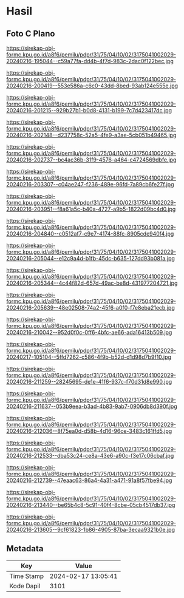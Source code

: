 # Hasil

## Foto C Plano

https://sirekap-obj-formc.kpu.go.id/a8f6/pemilu/pdpr/31/75/04/10/02/3175041002029-20240216-195044--c59a77fa-dd4b-4f7d-983c-2dac0f122bec.jpg

https://sirekap-obj-formc.kpu.go.id/a8f6/pemilu/pdpr/31/75/04/10/02/3175041002029-20240216-200419--553e586a-c6c0-43dd-8bed-93ab124e555e.jpg

https://sirekap-obj-formc.kpu.go.id/a8f6/pemilu/pdpr/31/75/04/10/02/3175041002029-20240216-201215--929b27b1-b0d8-4131-b199-7c7d423417dc.jpg

https://sirekap-obj-formc.kpu.go.id/a8f6/pemilu/pdpr/31/75/04/10/02/3175041002029-20240216-202148--d237758c-52a5-4fe9-a3ae-5cb051b49465.jpg

https://sirekap-obj-formc.kpu.go.id/a8f6/pemilu/pdpr/31/75/04/10/02/3175041002029-20240216-202737--bc4ac36b-31f9-4576-a464-c4724569dbfe.jpg

https://sirekap-obj-formc.kpu.go.id/a8f6/pemilu/pdpr/31/75/04/10/02/3175041002029-20240216-203307--c04ae247-f236-489e-96fd-7a89cb6fe27f.jpg

https://sirekap-obj-formc.kpu.go.id/a8f6/pemilu/pdpr/31/75/04/10/02/3175041002029-20240216-203951--f8a61a5c-b40a-4727-a9b5-1822d09bc4d0.jpg

https://sirekap-obj-formc.kpu.go.id/a8f6/pemilu/pdpr/31/75/04/10/02/3175041002029-20240216-204840--c0512af7-c9e7-4174-88fc-8905cde940f4.jpg

https://sirekap-obj-formc.kpu.go.id/a8f6/pemilu/pdpr/31/75/04/10/02/3175041002029-20240216-205044--e12c9a4d-b1fb-45dc-b635-127dd93b081a.jpg

https://sirekap-obj-formc.kpu.go.id/a8f6/pemilu/pdpr/31/75/04/10/02/3175041002029-20240216-205344--4c44f82d-657d-49ac-be8d-431977204721.jpg

https://sirekap-obj-formc.kpu.go.id/a8f6/pemilu/pdpr/31/75/04/10/02/3175041002029-20240216-205639--48e02508-74a2-45f6-a0f0-f7e8eba21ecb.jpg

https://sirekap-obj-formc.kpu.go.id/a8f6/pemilu/pdpr/31/75/04/10/02/3175041002029-20240216-210042--952d0f0c-0ff6-4bfc-ae66-ada16413b509.jpg

https://sirekap-obj-formc.kpu.go.id/a8f6/pemilu/pdpr/31/75/04/10/02/3175041002029-20240217-105104--5ffd7262-c586-4f9b-b52d-d1d98d7b9f10.jpg

https://sirekap-obj-formc.kpu.go.id/a8f6/pemilu/pdpr/31/75/04/10/02/3175041002029-20240216-211259--28245695-de1e-41f6-937c-f70d31d8e990.jpg

https://sirekap-obj-formc.kpu.go.id/a8f6/pemilu/pdpr/31/75/04/10/02/3175041002029-20240216-211637--053b9eea-b3ad-4b83-9ab7-0906db8d390f.jpg

https://sirekap-obj-formc.kpu.go.id/a8f6/pemilu/pdpr/31/75/04/10/02/3175041002029-20240216-212036--8f75ea0d-d58b-4d16-96ce-3483c161ffd5.jpg

https://sirekap-obj-formc.kpu.go.id/a8f6/pemilu/pdpr/31/75/04/10/02/3175041002029-20240216-212533--dba53c24-ce8a-43e6-a90c-f3e17c06cbaf.jpg

https://sirekap-obj-formc.kpu.go.id/a8f6/pemilu/pdpr/31/75/04/10/02/3175041002029-20240216-212739--47eaac63-86a4-4a31-a471-91a8f57fbe94.jpg

https://sirekap-obj-formc.kpu.go.id/a8f6/pemilu/pdpr/31/75/04/10/02/3175041002029-20240216-213440--be65b4c8-5c91-40f4-8cbe-05cb4517db37.jpg

https://sirekap-obj-formc.kpu.go.id/a8f6/pemilu/pdpr/31/75/04/10/02/3175041002029-20240216-213605--9cf61823-1b86-4905-87ba-3ecaa9321b0e.jpg


## Metadata

| Key        | Value               |
| ---------- | ------------------- |
| Time Stamp | 2024-02-17 13:05:41 |
| Kode Dapil | 3101                |



